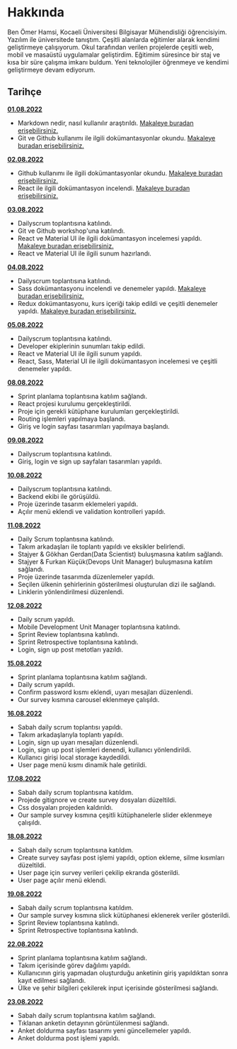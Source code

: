 # Hakkında

Ben Ömer Hamsi, Kocaeli Üniversitesi Bilgisayar Mühendisliği öğrencisiyim. Yazılım ile üniversitede tanıştım. Çeşitli alanlarda eğitimler alarak kendimi geliştirmeye çalışıyorum. Okul tarafından verilen projelerde çeşitli web, mobil ve masaüstü uygulamalar geliştirdim. Eğitimim süresince bir staj ve kısa bir süre çalışma imkanı buldum. Yeni teknolojiler öğrenmeye ve kendimi geliştirmeye devam ediyorum.

## Tarihçe

[**01.08.2022**](https://github.com/bimser-intern/docs/issues/78)

- Markdown nedir, nasıl kullanılır araştırıldı. [Makaleye buradan erişebilirsiniz.](https://www.markdownguide.org/cheat-sheet/) 
- Git ve Github kullanımı ile ilgili dokümantasyonlar okundu. [Makaleye buradan erişebilirsiniz.](https://bidb.itu.edu.tr/seyir-defteri/blog/2019/02/13/git)

[**02.08.2022**](https://github.com/bimser-intern/docs/issues/78)
- Github kullanımı ile ilgili dokümantasyonlar okundu. [Makaleye buradan erişebilirsiniz.](https://www.hosting.com.tr/blog/github-nedir/)
- React ile ilgili dokümantasyon incelendi. [Makaleye buradan erişebilirsiniz.](https://reactjs.org/docs/getting-started.html)

[**03.08.2022**](https://github.com/bimser-intern/docs/issues/78)
- Dailyscrum toplantısına katılındı. 
- Git ve Github workshop'una katılındı.
- React ve Material UI ile ilgili dokümantasyon incelemesi yapıldı. [Makaleye buradan erişebilirsiniz.](https://mui.com/material-ui/getting-started/overview/)
- React ve Material UI ile ilgili sunum hazırlandı.

[**04.08.2022**](https://github.com/bimser-intern/docs/issues/120)
- Dailyscrum toplantısına katılındı.
- Sass dokümantasyonu incelendi ve denemeler yapıldı. [Makaleye buradan erişebilirsiniz.](https://sass-lang.com/documentation/)
- Redux dokümantasyonu, kurs içeriği takip edildi ve çeşitli denemeler yapıldı. [Makaleye buradan erişebilirsiniz.](https://redux.js.org/introduction/getting-started)

[**05.08.2022**](https://github.com/bimser-intern/docs/issues/159)
- Dailyscrum toplantısına katılındı.
- Developer ekiplerinin sunumları takip edildi.
- React ve Material UI ile ilgili sunum yapıldı.
- React, Sass, Material UI ile ilgili dokümantasyon incelemesi ve çeşitli denemeler yapıldı. 

[**08.08.2022**](https://github.com/bimser-intern/docs/issues/194)
- Sprint planlama toplantısına katılım sağlandı.
- React projesi kurulumu gerçekleştirildi.
- Proje için gerekli kütüphane kurulumları gerçekleştirildi.
- Routing işlemleri yapılmaya başlandı.
- Giriş ve login sayfası tasarımları yapılmaya başlandı.

[**09.08.2022**](https://github.com/bimser-intern/docs/issues/213)
- Dailyscrum toplantısına katılındı.
- Giriş, login ve sign up sayfaları tasarımları yapıldı.

[**10.08.2022**](https://github.com/bimser-intern/docs/issues/236)
- Dailyscrum toplantısına katılındı.
- Backend ekibi ile görüşüldü.
- Proje üzerinde tasarım eklemeleri yapıldı.
- Açılır menü eklendi ve validation kontrolleri yapıldı.

[**11.08.2022**](https://github.com/bimser-intern/docs/issues/270)
- Daily Scrum toplantısına katılındı.
- Takım arkadaşları ile toplantı yapıldı ve eksikler belirlendi.
- Stajyer & Gökhan Gerdan(Data Scientist) buluşmasına katılım sağlandı.
- Stajyer & Furkan Küçük(Devops Unit Manager) buluşmasına katılım sağlandı.
- Proje üzerinde tasarımda düzenlemeler yapıldı.
- Seçilen ülkenin şehirlerinin gösterilmesi oluşturulan dizi ile sağlandı.
- Linklerin yönlendirilmesi düzenlendi. 

[**12.08.2022**](https://github.com/bimser-intern/docs/issues/313)
- Daily scrum yapıldı.
- Mobile Development Unit Manager toplantısına katılındı.
- Sprint Review toplantısına katılındı.
- Sprint Retrospective toplantısına katılındı.
- Login, sign up post metotları yazıldı.

[**15.08.2022**](https://github.com/bimser-intern/docs/issues/313)
- Sprint planlama toplantısına katılım sağlandı.
- Daily scrum yapıldı.
- Confirm password kısmı eklendi, uyarı mesajları düzenlendi.
- Our survey kısmına carousel eklenmeye çalışıldı.

[**16.08.2022**](https://github.com/bimser-intern/docs/issues/373)
- Sabah daily scrum toplantısı yapıldı.
- Takım arkadaşlarıyla toplantı yapıldı.
- Login, sign up uyarı mesajları düzenlendi.
- Login, sign up post işlemleri denendi, kullanıcı yönlendirildi.
- Kullanıcı girişi local storage kaydedildi.
- User page menü kısmı dinamik hale getirildi.

[**17.08.2022**](https://github.com/bimser-intern/docs/issues/373)
- Sabah daily scrum toplantısına katıldım.
- Projede gitignore ve create survey dosyaları düzeltildi.
- Css dosyaları projeden kaldırıldı.
- Our sample survey kısmına çeşitli kütüphanelerle slider eklenmeye çalışıldı.

[**18.08.2022**](https://github.com/bimser-intern/docs/issues/373)
- Sabah daily scrum toplantısına katıldım.
- Create survey sayfası post işlemi yapıldı, option ekleme, silme kısımları düzeltildi.
- User page için survey verileri çekilip ekranda gösterildi.
- User page açılır menü eklendi.

[**19.08.2022**](https://github.com/bimser-intern/docs/issues/373)
- Sabah daily scrum toplantısına katıldım.
- Our sample survey kısmına slick kütüphanesi eklenerek veriler gösterildi.
- Sprint Review toplantısına katılındı.
- Sprint Retrospective toplantısına katılındı.

[**22.08.2022**](https://github.com/bimser-intern/docs/issues/421)
- Sprint planlama toplantısına katılım sağlandı.
- Takım içerisinde görev dağılımı yapıldı.
- Kullanıcının giriş yapmadan oluşturduğu anketinin giriş yapıldıktan sonra kayıt edilmesi sağlandı.
- Ülke ve şehir bilgileri çekilerek input içerisinde gösterilmesi sağlandı.

[**23.08.2022**](https://github.com/bimser-intern/docs/issues/421)
- Sabah daily scrum toplantısına katılım sağlandı.
- Tıklanan anketin detayının görüntülenmesi sağlandı.
- Anket doldurma sayfası tasarımı yeni güncellemeler yapıldı.
- Anket doldurma post işlemi yapıldı.
